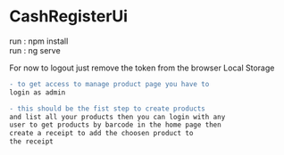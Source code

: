 # CashRegisterUi

run : npm install  
run : ng serve  

For now to logout just remove the token from the browser Local Storage

```diff
- to get access to manage product page you have to 
login as admin  

- this should be the fist step to create products 
and list all your products then you can login with any
user to get products by barcode in the home page then 
create a receipt to add the choosen product to 
the receipt

```
